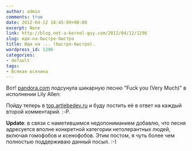 ```yaml
---
author: admin
comments: true
date: 2012-04-12 18:45:09+00:00
excerpt: None
link: http://blog.not-a-kernel-guy.com/2012/04/12/1296
slug: иди-на-быстро-быстро
title: Иди на ... (быстро-быстро).
wordpress_id: 1296
categories:
- default
tags:
- Всякая всячина
---
```


Вот! [pandora.com](http://pandora.com) подсунула шикарную песню "Fuck you (Very Much)" в исполнении Lily Allen:

Пойду теперь в [top.artlebedev.ru](http://top.artlebedev.ru) и буду постить её в ответ на каждый второй комментарий. :-P.

**Update**: в связи с наметившимся недопониманием добавлю, что песня адресуется вполне конкретной категории нетолерантных людей, включая гомофобов и ксенофобов. Этим постом, я чуть более чем полностью поддерживаю данный посыл. :-)
